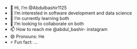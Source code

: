 - 👋 Hi, I’m @Abdulbashir1125
- 👀 I’m interested in software development and data science 
- 🌱 I’m currently learning both
- 💞️ I’m looking to collaborate on both
- 📫 How to reach me @abdul_bashir- instagram
- 😄 Pronouns: He
- ⚡ Fun fact: ...

<!---
Abdulbashir1125/Abdulbashir1125 is a ✨ special ✨ repository because its `README.md` (this file) appears on your GitHub profile.
You can click the Preview link to take a look at your changes.
--->
